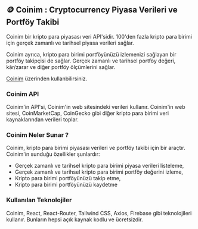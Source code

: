 ## 🪙 Coinim : Cryptocurrency Piyasa Verileri ve Portföy Takibi

Coinim bir kripto para piyasası veri API'sidir. 100'den fazla kripto para birimi için gerçek zamanlı ve tarihsel piyasa verileri sağlar.

Coinim ayrıca, kripto para birimi portföyünüzü izlemenizi sağlayan bir portföy takipçisi de sağlar. Gerçek zamanlı ve tarihsel portföy değeri, kâr/zarar ve diğer portföy ölçümlerini sağlar.

[Coinim](coinim.vercel.app) üzerinden kullanbilirsiniz.

### Coinim API
Coinim'in API'si, Coinim'in web sitesindeki verileri kullanır. Coinim'in web sitesi, CoinMarketCap, CoinGecko gibi diğer kripto para birimi veri kaynaklarından verileri toplar.

### Coinim Neler Sunar ?
Coinim, kripto para birimi piyasası verileri ve portföy takibi için bir araçtır. Coinim'in sunduğu özellikler şunlardır:
+ Gerçek zamanlı ve tarihsel kripto para birimi piyasa verileri listeleme,
+ Gerçek zamanlı ve tarihsel kripto para birimi portföy değerini izleme,
+ Kripto para birimi portföyünüzü takip etme,
+ Kripto para birimi portföyünüzü kaydetme


### Kullanılan Teknolojiler
Coinim, React, React-Router, Tailwind CSS, Axios, Firebase gibi teknolojileri kullanır. Bunların hepsi açık kaynak kodlu ve ücretsizdir. 




